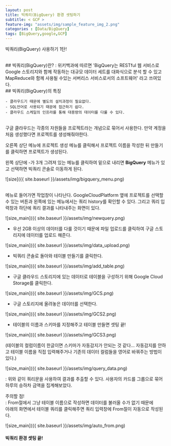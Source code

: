 ```yaml
---
layout: post
title: 빅쿼리(BigQuery) 환경 셋팅하기
subtitle: < GCP >
feature-img: "assets/img/sample_feature_img_2.png"
categories : [Data/BigQuery]
tags: [BigQuery,google,GCP]
---
```


빅쿼리(BigQuery) 사용하기 1탄!

<br>
## 빅쿼리(BigQuery)란? 
: 위키백과에 따르면 'BigQuery는 RESTful 웹 서비스로 Google 스토리지와 함께 작동하는 대규모 데이터 세트를 대화식으로 분석 할 수 있고 MapReduce와 함께 사용될 수있는 서버리스 서비스로서의 소프트웨어' 라고 쓰여있다.

<br>
## 빅쿼리(BigQuery)의 특징

	- 클라우드기 때문에 별도의 설치과정이 필요없다.
	- SQL언어로 사용되기 때문에 접근하기 쉽다.
	- 클라우드 스케일의 인프라를 통해 대용량의 데이터를 다룰 수 있다.

<br>
구글 클라우드는 각종의 자원들을 프로젝트라는 개념으로 묶어서 사용한다. 만약 계정을 처음 생성했다면 프로젝트를 생성해줘야한다.


오른쪽 상단 메뉴에 프로젝트 생성 메뉴를 클릭해서 프로젝트 이름을 작성한 뒤 만들기를 클릭하면 프로젝트가 생성된다.


왼쪽 상단에 -가 3개 그려져 있는 메뉴를 클릭하여 밑으로 내리면 **BigQuery** 메뉴가 있고 선택하면 빅쿼리 콘솔로 이동하게 된다.


![size]({{ site.baseurl }}/assets/img/bigquery_menu.png)

<br>
메뉴로 들어가면 작업창이 나타난다. 
GoogleCloudPlatform 옆에 프로젝트를 선택할 수 있는 버튼과
왼쪽에 있는 메뉴에서는 쿼리 history를 확인할 수 있다.
그리고 쿼리 입력창과 하단에 쿼리 결과를 나타내주는 화면이 있다.

![size_main]({{ site.baseurl }}/assets/img/newquery.png)
<br>


* 우선 2GB 이상의 데이터를 다룰 것이기 때문에 파일 업로드를 클릭하여 구글 스토리지에 데이터를 업로드 해준다.

![size_main]({{ site.baseurl }}/assets/img/data_upload.png)
<br>

* 빅쿼리 콘솔로 돌아와 테이블 만들기를 클릭한다.

![size_main]({{ site.baseurl }}/assets/img/add_table.png)
<br>


* 구글 클라우드 스토리지에 있는 데이터로 테이블을 구성하기 위해 Google Cloud Storage를 클릭한다.

![size_main]({{ site.baseurl }}/assets/img/GCS.png)
<br>

* 구글 스토리지에 올려놓은 데이터를 선택한다.

![size_main]({{ site.baseurl }}/assets/img/GCS2.png)
<br>

* 테이블의 이름과 스키마를 지정해주고 테이블 만들면 셋팅 끝!

![size_main]({{ site.baseurl }}/assets/img/GCS3.png)
<br>

(테이블의 컬럼이름이 한글이면 스키마가 자동감지가 안되는 것 같다... 자동감지를 안하고 테이블 이름을 직접 입력해주거나 기존의 데이터 컬럼들을 영어로 바꿔주는 방법이 있다.)

![size_main]({{ site.baseurl }}/assets/img/query_data.png)
<br>

: 위와 같이 쿼리문을 사용하여 결과를 추출할 수 있다.
사용자의 카드를 그룹으로 묶어 하루의 승하차 금액을 집계해보았다.

주의할 점!
<br>
: From절에서 그냥 테이블 이름으로 작성하면 데이터를 불러올 수가 없기 때문에  
아래의 화면에서 테이블 쿼리를 클릭해주면 쿼리 입력창에 From절이 자동으로 작성된다.

![size_main]({{ site.baseurl }}/assets/img/auto_from.png)
<br>

<h4>빅쿼리 환경 셋팅 끝!</h4>

